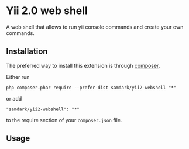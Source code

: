 Yii 2.0 web shell
=================

A web shell that allows to run yii console commands and create your own commands.

Installation
------------

The preferred way to install this extension is through [composer](http://getcomposer.org/download/).

Either run

```
php composer.phar require --prefer-dist samdark/yii2-webshell "*"
```

or add

```
"samdark/yii2-webshell": "*"
```

to the require section of your `composer.json` file.


Usage
-----


